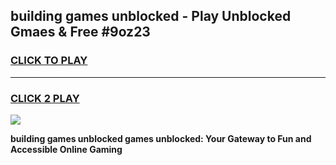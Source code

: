 
## building games unblocked - Play Unblocked Gmaes & Free #9oz23
<h3>
<a href="https://news.freeplayer.one?title=building_games_unblocked&ref=26F">CLICK TO PLAY</a></h3>
<hr>

<h3>
<a href="https://news.freeplayer.one?title=building_games_unblocked&ref=26F">CLICK 2 PLAY</a>
  
</h3>

<a href="https://news.freeplayer.one?title=building_games_unblocked&ref=26F/"><img src="https://clearcache.store/games.png"></a>


**building games unblocked games unblocked: Your Gateway to Fun and Accessible Online Gaming**
